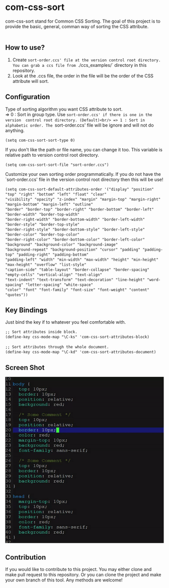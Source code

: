 # com-css-sort #

com-css-sort stand for Common CSS Sorting. The goal of this project
is to provide the basic, general, comman way of sorting the CSS
attribute.<br/><br/>


## How to use? ##
1. Create `sort-order.ccs' file at the version control root directory. 
You can grab a ccs file from `./ccs_examples/` directory in this repository.
2. Look at the .ccs file, the order in the file will be the order of the CSS 
attribute will sort.

## Configuration ##
Type of sorting algorithm you want CSS attribute to sort.<br/>
    => 0 : Sort in group type. Use `sort-order.ccs' if there is one in the version 
           control root directory. (Default)<br/>
    => 1 : Sort in alphabetic order. The `sort-order.ccs' file will be ignore
           and will not do anything.<br/>
```
(setq com-css-sort-sort-type 0)
```

If you don't like the path or file name, you can change it too. This variable is 
relative path to version control root directory.
```
(setq com-css-sort-sort-file "sort-order.ccs")
```

Customize your own sorting order programmatically. If you do not have the 
`sort-order.ccs' file in the version control root directory then this will be use!
```
(setq com-css-sort-default-attributes-order '("display" "position" "top" "right" "bottom" "left" "float" "clear" 
"visibility" "opacity" "z-index" "margin" "margin-top" "margin-right" "margin-bottom" "margin-left" "outline"
"border" "border-top" "border-right" "border-bottom" "border-left" "border-width" "border-top-width" 
"border-right-width" "border-bottom-width" "border-left-width" "border-style" "border-top-style" 
"border-right-style" "border-bottom-style" "border-left-style" "border-color" "border-top-color" 
"border-right-color" "border-bottom-color" "border-left-color" "background" "background-color" "background-image" 
"background-repeat" "background-position" "cursor" "padding" "padding-top" "padding-right" "padding-bottom" 
"padding-left" "width" "min-width" "max-width" "height" "min-height" "max-height" "overflow" "list-style" 
"caption-side" "table-layout" "border-collapse" "border-spacing" "empty-cells" "vertical-align" "text-align" 
"text-indent" "text-transform" "text-decoration" "line-height" "word-spacing" "letter-spacing" "white-space" 
"color" "font" "font-family" "font-size" "font-weight" "content" "quotes"))
```


## Key Bindings ##
Just bind the key if to whatever you feel comfortable with.
```
;; Sort attributes inside block.
(define-key css-mode-map "\C-ks" 'com-css-sort-attributes-block)

;; Sort attributes through the whole document.
(define-key css-mode-map "\C-kd" 'com-css-sort-attributes-document)
```

## Screen Shot ##
<img src="./screen_shot/com_css_sort_demo1.gif"/>


## Contribution ##
If you would like to contribute to this project. You may either
clone and make pull request to this repository. Or you can
clone the project and make your own branch of this tool. Any
methods are welcome!
